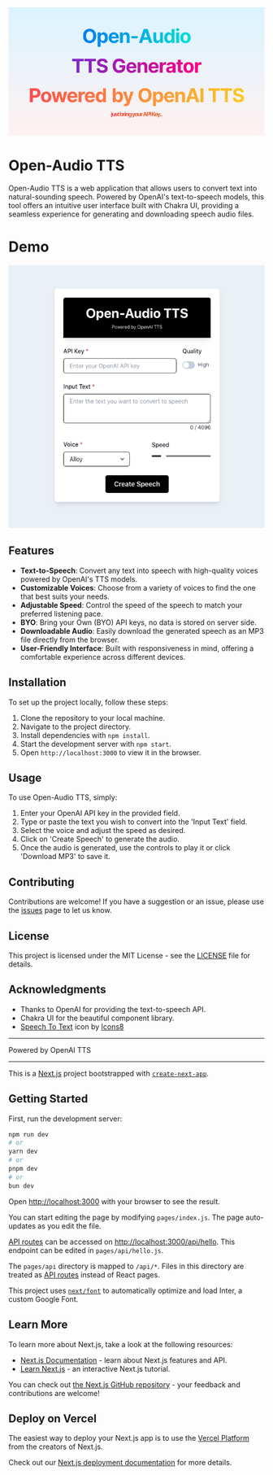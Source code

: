 ![Open-Audio TTS OG Image](public/og-image.png)

# Open-Audio TTS

Open-Audio TTS is a web application that allows users to convert text into natural-sounding speech. Powered by OpenAI's text-to-speech models, this tool offers an intuitive user interface built with Chakra UI, providing a seamless experience for generating and downloading speech audio files.

# Demo

![Open-Audio TTS Demo](public/demo.png)


## Features

- **Text-to-Speech**: Convert any text into speech with high-quality voices powered by OpenAI's TTS models.
- **Customizable Voices**: Choose from a variety of voices to find the one that best suits your needs.
- **Adjustable Speed**: Control the speed of the speech to match your preferred listening pace.
- **BYO**: Bring your Own (BYO) API keys, no data is stored on server side.
- **Downloadable Audio**: Easily download the generated speech as an MP3 file directly from the browser.
- **User-Friendly Interface**: Built with responsiveness in mind, offering a comfortable experience across different devices.

## Installation

To set up the project locally, follow these steps:

1. Clone the repository to your local machine.
2. Navigate to the project directory.
3. Install dependencies with `npm install`.
4. Start the development server with `npm start`.
5. Open `http://localhost:3000` to view it in the browser.

## Usage

To use Open-Audio TTS, simply:

1. Enter your OpenAI API key in the provided field.
2. Type or paste the text you wish to convert into the 'Input Text' field.
3. Select the voice and adjust the speed as desired.
4. Click on 'Create Speech' to generate the audio.
5. Once the audio is generated, use the controls to play it or click 'Download MP3' to save it.

## Contributing

Contributions are welcome! If you have a suggestion or an issue, please use the [issues](#) page to let us know.

## License

This project is licensed under the MIT License - see the [LICENSE](LICENSE.md) file for details.

## Acknowledgments

- Thanks to OpenAI for providing the text-to-speech API.
- Chakra UI for the beautiful component library.
- <a target="_blank" href="https://icons8.com/icon/PgPOu9C2G4Dq/speech-to-text">Speech To Text</a> icon by <a target="_blank" href="https://icons8.com">Icons8</a>



---
Powered by OpenAI TTS

---

This is a [Next.js](https://nextjs.org/) project bootstrapped with [`create-next-app`](https://github.com/vercel/next.js/tree/canary/packages/create-next-app).

## Getting Started

First, run the development server:

```bash
npm run dev
# or
yarn dev
# or
pnpm dev
# or
bun dev
```

Open [http://localhost:3000](http://localhost:3000) with your browser to see the result.

You can start editing the page by modifying `pages/index.js`. The page auto-updates as you edit the file.

[API routes](https://nextjs.org/docs/api-routes/introduction) can be accessed on [http://localhost:3000/api/hello](http://localhost:3000/api/hello). This endpoint can be edited in `pages/api/hello.js`.

The `pages/api` directory is mapped to `/api/*`. Files in this directory are treated as [API routes](https://nextjs.org/docs/api-routes/introduction) instead of React pages.

This project uses [`next/font`](https://nextjs.org/docs/basic-features/font-optimization) to automatically optimize and load Inter, a custom Google Font.

## Learn More

To learn more about Next.js, take a look at the following resources:

- [Next.js Documentation](https://nextjs.org/docs) - learn about Next.js features and API.
- [Learn Next.js](https://nextjs.org/learn) - an interactive Next.js tutorial.

You can check out [the Next.js GitHub repository](https://github.com/vercel/next.js/) - your feedback and contributions are welcome!

## Deploy on Vercel

The easiest way to deploy your Next.js app is to use the [Vercel Platform](https://vercel.com/new?utm_medium=default-template&filter=next.js&utm_source=create-next-app&utm_campaign=create-next-app-readme) from the creators of Next.js.

Check out our [Next.js deployment documentation](https://nextjs.org/docs/deployment) for more details.
